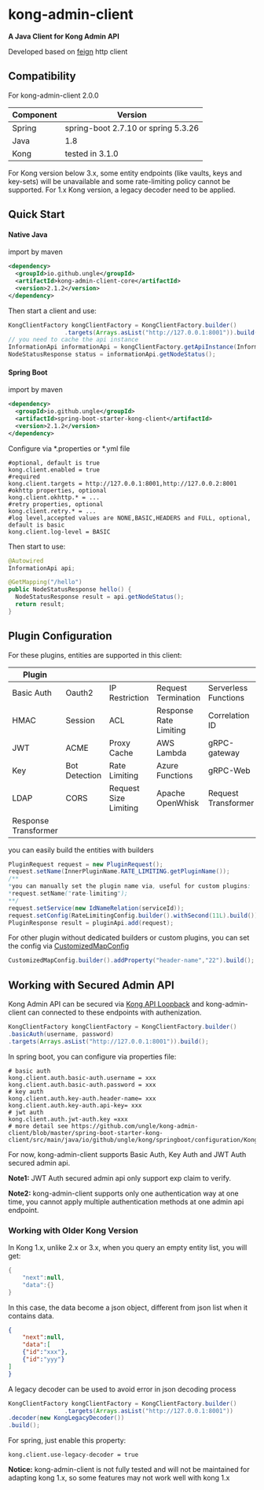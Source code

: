 # kong-admin-client

**A Java Client for Kong Admin API**

Developed based on [feign](https://github.com/OpenFeign/feign) http client

## Compatibility

For kong-admin-client 2.0.0

| Component | Version                            |
| --------- | ---------------------------------- |
| Spring    | spring-boot 2.7.10 or spring 5.3.26 |
| Java      | 1.8                                |
| Kong      | tested in 3.1.0                    |

For Kong version below 3.x, some entity endpoints (like vaults, keys and key-sets) will be unavailable and some rate-limiting policy cannot be supported. For 1.x Kong version, a legacy decoder need to be applied.

## Quick Start

#### Native Java

import by maven

```xml
<dependency>
  <groupId>io.github.ungle</groupId>
  <artifactId>kong-admin-client-core</artifactId>
  <version>2.1.2</version>
</dependency>
```

Then start a client and use:

```java
KongClientFactory kongClientFactory = KongClientFactory.builder()
                .targets(Arrays.asList("http://127.0.0.1:8001")).build();
// you need to cache the api instance
InformationApi informationApi = kongClientFactory.getApiInstance(InformationApi.class);
NodeStatusResponse status = informationApi.getNodeStatus();
```

#### Spring Boot

import by maven

```xml
<dependency>
  <groupId>io.github.ungle</groupId>
  <artifactId>spring-boot-starter-kong-client</artifactId>
  <version>2.1.2</version>
</dependency>
```

Configure via *.properties or *.yml file

```properties
#optional, default is true
kong.client.enabled = true 
#required
kong.client.targets = http://127.0.0.1:8001,http://127.0.0.2:8001
#okhttp properties, optional
kong.client.okhttp.* = ...
#retry properties, optional
kong.client.retry.* = ...
#log level,accepted values are NONE,BASIC,HEADERS and FULL, optional, default is basic
kong.client.log-level = BASIC
```

Then start to use:

```java
@Autowired
InformationApi api;

@GetMapping("/hello")
public NodeStatusResponse hello() {
  NodeStatusResponse result = api.getNodeStatus();
  return result;
}
```

## Plugin Configuration

For these plugins, entities are supported in this client:

| Plugin               |               |                       |                        |                      |
| -------------------- | ------------- | --------------------- | ---------------------- | -------------------- |
| Basic Auth           | Oauth2        | IP Restriction        | Request Termination    | Serverless Functions |
| HMAC                 | Session       | ACL                   | Response Rate Limiting | Correlation ID       |
| JWT                  | ACME          | Proxy Cache           | AWS Lambda             | gRPC-gateway         |
| Key                  | Bot Detection | Rate Limiting         | Azure Functions        | gRPC-Web             |
| LDAP                 | CORS          | Request Size Limiting | Apache OpenWhisk       | Request Transformer  |
| Response Transformer |               |                       |                        |                      |

you can easily build the entities with builders

```java
PluginRequest request = new PluginRequest();
request.setName(InnerPluginName.RATE_LIMITING.getPluginName());
/**
*you can manually set the plugin name via, useful for custom plugins:
*request.setName("rate-limiting");
**/
request.setService(new IdNameRelation(serviceId));
request.setConfig(RateLimitingConfig.builder().withSecond(11L).build());
PluginResponse result = pluginApi.add(request);
```

For other plugin without dedicated builders or custom plugins, you can set the config via [CustomizedMapConfig](https://github.com/ungle/kong-admin-client/blob/master/kong-admin-client-core/src/main/java/io/github/ungle/kong/client/model/plugins/CustomizedMapConfig.java)

```java
CustomizedMapConfig.builder().addProperty("header-name","22").build();
```

## Working with Secured Admin API

Kong Admin API can be secured via [Kong API Loopback](https://docs.konghq.com/gateway/3.1.x/production/running-kong/secure-admin-api/) and kong-admin-client can connected to these endpoints with authenization.

```java
KongClientFactory kongClientFactory = KongClientFactory.builder()
.basicAuth(username, password)
.targets(Arrays.asList("http://127.0.0.1:8001")).build();
```

In spring boot, you can configure via properties file:

```properties
# basic auth
kong.client.auth.basic-auth.username = xxx
kong.client.auth.basic-auth.password = xxx
# key auth
kong.client.auth.key-auth.header-name= xxx
kong.client.auth.key-auth.api-key= xxx
# jwt auth
kong.client.auth.jwt-auth.key =xxx
# more detail see https://github.com/ungle/kong-admin-client/blob/master/spring-boot-starter-kong-client/src/main/java/io/github/ungle/kong/springboot/configuration/KongAuthProperties.java
```

For now, kong-admin-client supports Basic Auth, Key Auth and JWT Auth secured admin api.

**Note1:** JWT Auth secured admin api only support exp claim to verify.

**Note2:** kong-admin-client supports only one authentication way at one time, you cannot apply multiple authentication methods at one admin api endpoint.

### Working with Older Kong Version

In Kong 1.x, unlike 2.x or 3.x, when you query an empty entity list, you will get:

```java
{
    "next":null,
    "data":{}
}
```

In this case, the data become a json object, different from json list when it contains data.

```json
{
    "next":null,
    "data":[
    {"id":"xxx"},
    {"id":"yyy"}
]
}
```

A legacy decoder can be used to avoid error in json decoding process

```java
KongClientFactory kongClientFactory = KongClientFactory.builder()
                .targets(Arrays.asList("http://127.0.0.1:8001"))
.decoder(new KongLegacyDecoder())
.build();
```

For spring, just enable this property:

```properties
kong.client.use-legacy-decoder = true
```

**Notice:** kong-admin-client is not fully tested and will not be maintained for adapting kong 1.x, so some features may not work well with kong 1.x

